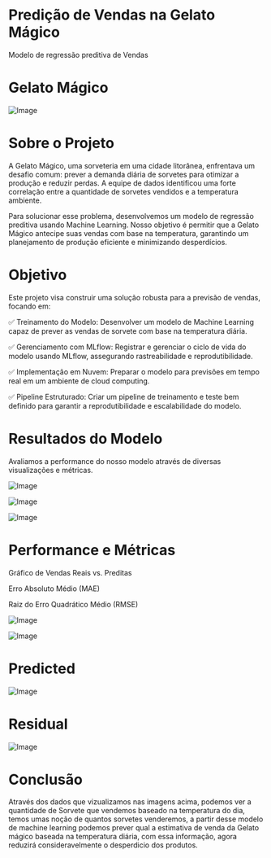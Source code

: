 # Predição de Vendas na Gelato Mágico
Modelo de regressão preditiva de Vendas

# Gelato Mágico

![Image](https://github.com/user-attachments/assets/3decc000-178d-43b8-bc37-d418ca59a12c)








# Sobre o Projeto
A Gelato Mágico, uma sorveteria em uma cidade litorânea, enfrentava um desafio comum: prever a demanda diária de sorvetes para otimizar a produção e reduzir perdas. A equipe de dados identificou uma forte correlação entre a quantidade de sorvetes vendidos e a temperatura ambiente.

Para solucionar esse problema, desenvolvemos um modelo de regressão preditiva usando Machine Learning. Nosso objetivo é permitir que a Gelato Mágico antecipe suas vendas com base na temperatura, garantindo um planejamento de produção eficiente e minimizando desperdícios.


# Objetivo

Este projeto visa construir uma solução robusta para a previsão de vendas, focando em: 

✅ Treinamento do Modelo: Desenvolver um modelo de Machine Learning capaz de prever as vendas de sorvete com base na temperatura diária.

✅ Gerenciamento com MLflow: Registrar e gerenciar o ciclo de vida do modelo usando MLflow, assegurando rastreabilidade e reprodutibilidade.

✅ Implementação em Nuvem: Preparar o modelo para previsões em tempo real em um ambiente de cloud computing.

✅ Pipeline Estruturado: Criar um pipeline de treinamento e teste bem definido para garantir a reprodutibilidade e escalabilidade do modelo.

# Resultados do Modelo
Avaliamos a performance do nosso modelo através de diversas visualizações e métricas.

![Image](https://github.com/user-attachments/assets/19624e81-190f-44aa-9f98-b960d65cae50)


![Image](https://github.com/user-attachments/assets/768a5fa6-85ef-4d0c-a01b-74b0a46c2332)


![Image](https://github.com/user-attachments/assets/50584808-18d2-4545-9e2b-a30d58810d7e)

# Performance e Métricas

Gráfico de Vendas Reais vs. Preditas

Erro Absoluto Médio (MAE)

Raiz do Erro Quadrático Médio (RMSE)


![Image](https://github.com/user-attachments/assets/47086ca4-f922-412c-8292-91477c1e8945)

![Image](https://github.com/user-attachments/assets/541df991-b67f-44b7-ba44-d78ad5a9e895)

# Predicted

![Image](https://github.com/user-attachments/assets/5020a7f8-1bb5-4358-bf8c-8454e1e84887)

# Residual

![Image](https://github.com/user-attachments/assets/88637522-e83f-47ab-af78-71e909990851)

# Conclusão

Através dos dados que vizualizamos nas imagens acima, podemos ver a quantidade de Sorvete que vendemos baseado na temperatura do dia, temos umas noção de quantos sorvetes venderemos, a partir desse modelo de machine learning podemos prever qual a estimativa de venda da Gelato mágico baseada na temperatura diária, com essa informação, agora reduzirá consideravelmente o desperdicio dos produtos.


